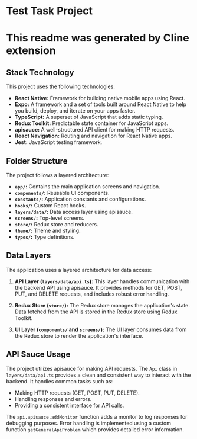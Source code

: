 # Test Task Project
# This readme was generated by Cline extension

## Stack Technology

This project uses the following technologies:

* **React Native:**  Framework for building native mobile apps using React.
* **Expo:**  A framework and a set of tools built around React Native to help you build, deploy, and iterate on your apps faster.
* **TypeScript:**  A superset of JavaScript that adds static typing.
* **Redux Toolkit:**  Predictable state container for JavaScript apps.
* **apisauce:**  A well-structured API client for making HTTP requests.
* **React Navigation:**  Routing and navigation for React Native apps.
* **Jest:**  JavaScript testing framework.


## Folder Structure

The project follows a layered architecture:

* **`app/`:** Contains the main application screens and navigation.
* **`components/`:** Reusable UI components.
* **`constants/`:** Application constants and configurations.
* **`hooks/`:** Custom React hooks.
* **`layers/data/`:**  Data access layer using apisauce.
* **`screens/`:**  Top-level screens.
* **`store/`:** Redux store and reducers.
* **`theme/`:** Theme and styling.
* **`types/`:** Type definitions.


## Data Layers

The application uses a layered architecture for data access:

1. **API Layer (`layers/data/api.ts`):** This layer handles communication with the backend API using apisauce.  It provides methods for GET, POST, PUT, and DELETE requests, and includes robust error handling.

2. **Redux Store (`store/`):**  The Redux store manages the application's state.  Data fetched from the API is stored in the Redux store using Redux Toolkit.

3. **UI Layer (`components/` and `screens/`):** The UI layer consumes data from the Redux store to render the application's interface.


## API Sauce Usage

The project utilizes apisauce for making API requests.  The `Api` class in `layers/data/api.ts` provides a clean and consistent way to interact with the backend.  It handles common tasks such as:

* Making HTTP requests (GET, POST, PUT, DELETE).
* Handling responses and errors.
* Providing a consistent interface for API calls.

The `api.apisauce.addMonitor` function adds a monitor to log responses for debugging purposes.  Error handling is implemented using a custom function `getGeneralApiProblem` which provides detailed error information.
